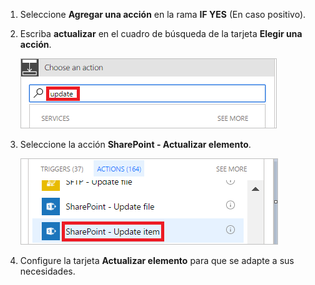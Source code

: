1. Seleccione **Agregar una acción** en la rama **IF YES** (En caso positivo).
2. Escriba **actualizar** en el cuadro de búsqueda de la tarjeta **Elegir una acción**.
   
    ![buscar acción de actualización](media/modern-approvals/search-update-item.png)
3. Seleccione la acción **SharePoint - Actualizar elemento**.
   
    ![seleccionar actualizar elemento](media/modern-approvals/select-update-item-yes.png)
4. Configure la tarjeta **Actualizar elemento** para que se adapte a sus necesidades.

